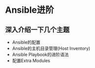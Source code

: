 # Ansible进阶


## 深入介绍一下几个主题


* Ansible的配置
* Ansible的主机目录管理(Host Inventory)
* Ansible Playbook的进阶语法
* 配置Extra Modules


